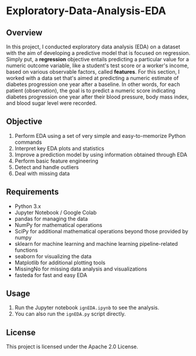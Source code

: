 # Exploratory-Data-Analysis-EDA

## Overview
In this project, I conducted exploratory data analysis (EDA) on a dataset with the aim of developing a predictive model that is focused on regression. Simply put, a **regression** objective entails predicting a particular value for a numeric outcome variable, like a student's test score or a worker's income, based on various observable factors, called **features**.
For this section, I worked with a data set that's aimed at predicting a numeric estimate of diabetes progression one year after a baseline. In other words, for each patient (observation), the goal is to predict a numeric score indicating diabetes progression one year after their blood pressure, body mass index, and blood sugar level were recorded.

## Objective
1. Perform EDA using a set of very simple and easy-to-memorize Python commands
2. Interpret key EDA plots and statistics
3. Improve a prediction model by using information obtained through EDA
4. Perform basic feature engineering
5. Detect and handle outliers
6. Deal with missing data

## Requirements
- Python 3.x
- Jupyter Notebook / Google Colab
- pandas for managing the data
- NumPy for mathematical operations
- SciPy for additional mathematical operations beyond those provided by numpy
- sklearn for machine learning and machine learning pipeline-related functions
- seaborn for visualizing the data
- Matplotlib for additional plotting tools
- MissingNo for missing data analysis and visualizations
- fasteda for fast and easy EDA

## Usage
1. Run the Jupyter notebook `ignEDA.ipynb` to see the analysis.
2. You can also run the `ignEDA.py` script directly.

## License
This project is licensed under the Apache 2.0 License.
